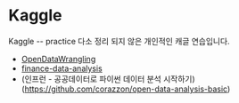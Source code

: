 # Kaggle
Kaggle -- practice
다소 정리 되지 않은 개인적인 캐글 연습입니다.
* [OpenDataWrangling](https://github.com/corazzon/OpenDataWrangling)
* [finance-data-analysis](https://github.com/corazzon/finance-data-analysis)
* (인프런 - 공공데이터로 파이썬 데이터 분석 시작하기)(https://github.com/corazzon/open-data-analysis-basic)

